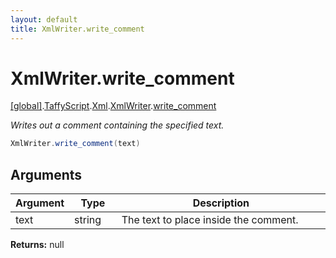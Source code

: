 ```yaml
---
layout: default
title: XmlWriter.write_comment
---
```


# XmlWriter.write_comment

[\[global\]]({{site.baseurl}}/docs/).[TaffyScript]({{site.baseurl}}/docs/TaffyScript/).[Xml]({{site.baseurl}}/docs/TaffyScript/Xml/).[XmlWriter]({{site.baseurl}}/docs/TaffyScript/Xml/XmlWriter/).[write_comment]({{site.baseurl}}/docs/TaffyScript/Xml/XmlWriter/write_comment/)

_Writes out a comment containing the specified text._

```cs
XmlWriter.write_comment(text)
```

## Arguments

<table>
  <col width="15%">
  <col width="15%">
  <thead>
    <tr>
      <th>Argument</th>
      <th>Type</th>
      <th>Description</th>
    </tr>
  </thead>
  <tbody>
    <tr>
      <td>text</td>
      <td>string</td>
      <td>The text to place inside the comment.</td>
    </tr>
  </tbody>
</table>

**Returns:** null
